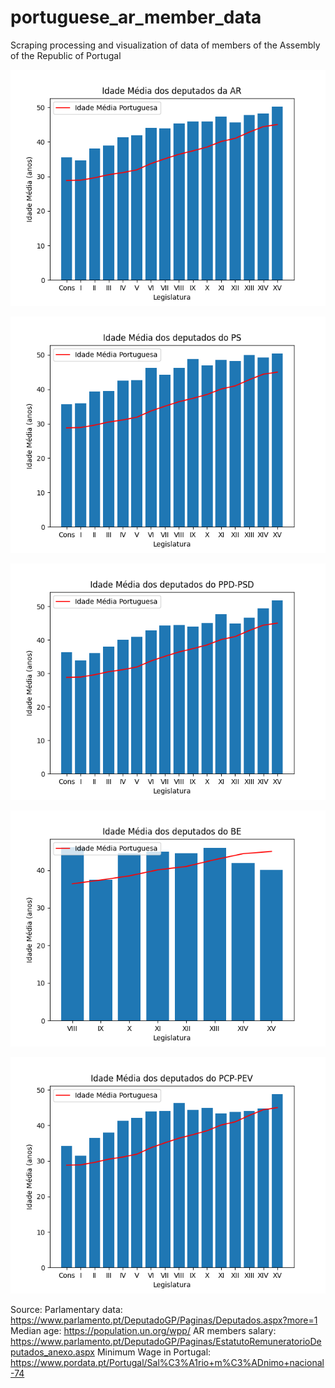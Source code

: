 # portuguese_ar_member_data
 Scraping processing and visualization of data of members of the Assembly of the Republic of Portugal

![Average age by legislature](./outputs/Legis_av.png)


![Average age in PS](./outputs/ps_age.png)

![Average age in PSD](./outputs/psd_age.png)

![Average age in BE](./outputs/be_age.png)

![Average age in PCP](./outputs/pcp_age.png)

Source:
Parlamentary data: https://www.parlamento.pt/DeputadoGP/Paginas/Deputados.aspx?more=1
Median age: https://population.un.org/wpp/
AR members salary: https://www.parlamento.pt/DeputadoGP/Paginas/EstatutoRemuneratorioDeputados_anexo.aspx
Minimum Wage in Portugal: https://www.pordata.pt/Portugal/Sal%C3%A1rio+m%C3%ADnimo+nacional-74